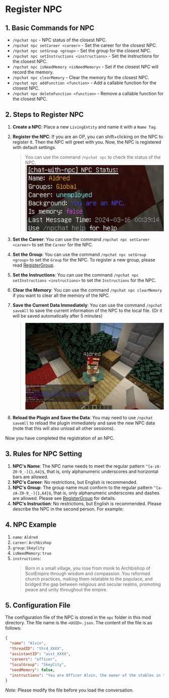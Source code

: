 # Register NPC

## 1. Basic Commands for NPC

- `/npchat npc` - NPC status of the closest NPC.
- `/npchat npc setCareer <career>` - Set the career for the closest NPC.
- `/npchat npc setGroup <group>` - Set the group for the closest NPC.
- `/npchat npc setInstructions <instructions>` - Set the instructions for the closest NPC.
- `/npchat npc isNeedMemory <isNeedMemory>` - Set if the closest NPC will record the memory.
- `/npchat npc clearMemory` - Clear the memory for the closest NPC.
- `/npchat npc addFunction <function>` - Add a callable function for the closest NPC.
- `/npchat npc deleteFunction <function>` - Remove a callable function for the closest NPC.

## 2. Steps to Register NPC

1. **Create a NPC**: Place a new `LivingEntity` and name it with a `Name Tag`.
2. **Register the NPC**: If you are an OP, you can shift+clicking on the NPC to register it. Then the NPC will greet
   with you. Now, the NPC is registered with default settings.

   > You can use the command `/npchat npc` to check the status of the NPC.
   ![new NPC](images/initnpc.png)

3. **Set the Career**: You can use the command `/npchat npc setCareer <career>` to set the `Career` for the NPC.
4. **Set the Group**: You can use the command `/npchat npc setGroup <group>` to set the `Group` for the NPC. To register
   a new group, please read [RegisterGroup](RegisterGroup.md).
5. **Set the Instructions**: You can use the command `/npchat npc setInstructions <instructions>` to set
   the `Instructions` for the NPC.
6. **Clear the Memory**: You can use the command `/npchat npc clearMemory` if you want to clear all the memory of the
   NPC.
7. **Save the Current Data Immediately**: You can use the command `/npchat saveAll` to save the current information of
    the NPC to the local file. (Or it will be saved automatically after 5 minutes)

   > ![set NPC](images/newnpc.png)

8. **Reload the Plugin and Save the Data**: You may need to use `/npchat saveAll` to reload the plugin immediately and
   save the new NPC data (note that this will also unload all other sessions).

Now you have completed the registration of an NPC.

## 3. Rules for NPC Setting

1. **NPC's Name**: The NPC name needs to meet the regular pattern `^[a-zA-Z0-9_-]{1,64}$`, that is, only alphanumeric
   underscores and horizontal bars are allowed.
2. **NPC's Career**: No restrictions, but English is recommended.
3. **NPC's Group**: The group name must conform to the regular pattern `^[a-zA-Z0-9_-]{1,64}$`, that is, only
   alphanumeric underscores and dashes are allowed. Please see [RegisterGroup](RegisterGroup.md) for details.
4. **NPC's Instruction**: No restrictions, but English is recommended. Please describe the NPC in the second person. For
   example:

## 4. NPC Example

1. `name`: `Aldred`
2. `career`: `Archbishop`
3. `group`: `SkeyCity`
4. `isNeedMemory`: `true`
5. `instructions`:
   > Born in a small village, you rose from monk to Archbishop of ScotEmpire through wisdom and compassion. You reformed
   church practices, making them relatable to the populace, and bridged the gap between religious and secular realms,
   promoting peace and unity throughout the empire.

## 5. Configuration File

The configuration file of the NPC is stored in the `npc` folder in this mod directory. The file name is
the `<UUID>.json`. The content of the file is as follows:

```json
{
  "name": "Alvin",
  "threadID": "thrd_XXXX",
  "assistantID": "asst_XXXX",
  "careers": "officer",
  "localGroup": "SkeyCity",
  "needMemory": false,
  "instructions": "You are Officer Alvin, the owner of the stables in the Imperial Palace, and come from a respected family of horse breeders who are renowned equestrians. Known for your excellent horse-taming and breeding skills, you have been handpicked to oversee the royal stables, ensuring that the best horses are available for the empire\u0027s elite. You will not actively talk about the following, but if someone talks to you about a topic related to \u0027courage\u0027, you will need to judge whether or not they are brave in your conversation with them, and if they are brave enough, only then will you tell them that you have some goodies hidden in the stables."
}
```

_Note_: Please modify the file before you load the conversation.
